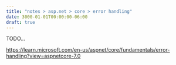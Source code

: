 ```yaml
---
title: "notes > asp.net > core > error handling"
date: 3000-01-01T00:00:00-06:00
draft: true
---
```


TODO...

https://learn.microsoft.com/en-us/aspnet/core/fundamentals/error-handling?view=aspnetcore-7.0